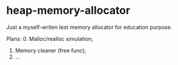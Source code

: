 # heap-memory-allocator

Just a myself-writen test memory allocator for education purpose.

Plans:
0. Malloc/realloc simulation;
1. Memory cleaner (free func);
2. ...